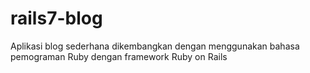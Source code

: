 # rails7-blog
Aplikasi blog sederhana dikembangkan dengan menggunakan bahasa pemograman Ruby dengan framework Ruby on Rails 
